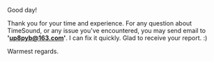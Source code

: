 Good day!

Thank you for your time and experience. For any question about TimeSound, or any issue you've encountered, you may send email to **'up8pyb@163.com'**. I can fix it quickly. Glad to receive your report. :)

Warmest regards.

